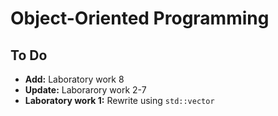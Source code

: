 # Object-Oriented Programming

## To Do

- **Add:** Laboratory work 8
- **Update:** Laborarory work 2-7
- **Laboratory work 1:** Rewrite using `std::vector`
